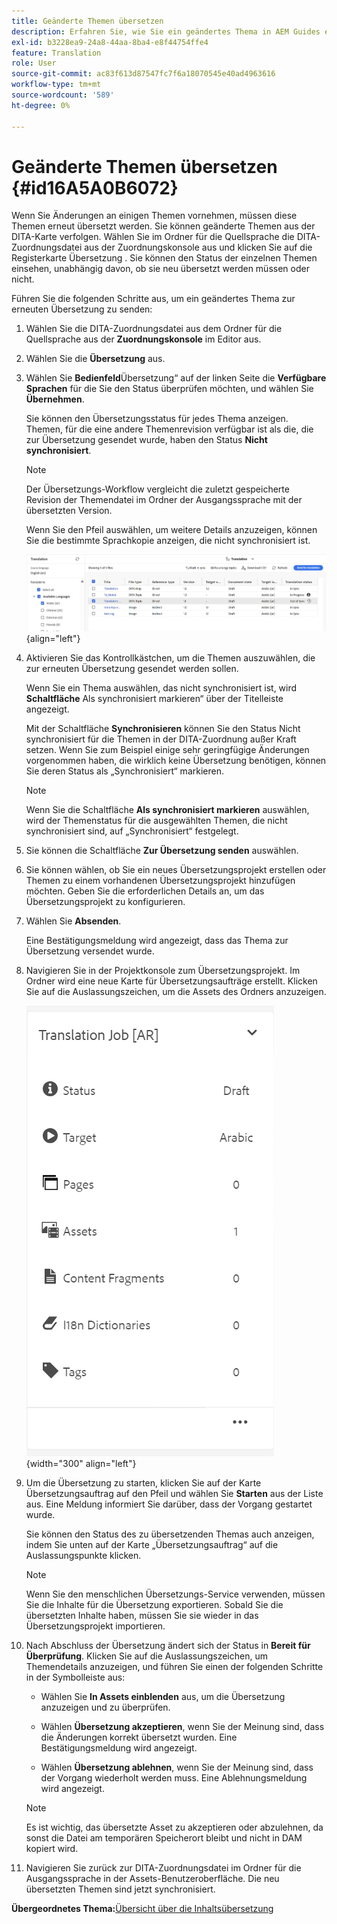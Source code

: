 ```yaml
---
title: Geänderte Themen übersetzen
description: Erfahren Sie, wie Sie ein geändertes Thema in AEM Guides erneut übersetzen.
exl-id: b3228ea9-24a8-44aa-8ba4-e8f44754ffe4
feature: Translation
role: User
source-git-commit: ac83f613d87547fc7f6a18070545e40ad4963616
workflow-type: tm+mt
source-wordcount: '589'
ht-degree: 0%

---
```


# Geänderte Themen übersetzen {#id16A5A0B6072}

Wenn Sie Änderungen an einigen Themen vornehmen, müssen diese Themen erneut übersetzt werden. Sie können geänderte Themen aus der DITA-Karte verfolgen. Wählen Sie im Ordner für die Quellsprache die DITA-Zuordnungsdatei aus der Zuordnungskonsole aus und klicken Sie auf die Registerkarte Übersetzung . Sie können den Status der einzelnen Themen einsehen, unabhängig davon, ob sie neu übersetzt werden müssen oder nicht.

Führen Sie die folgenden Schritte aus, um ein geändertes Thema zur erneuten Übersetzung zu senden:

1. Wählen Sie die DITA-Zuordnungsdatei aus dem Ordner für die Quellsprache aus der **Zuordnungskonsole** im Editor aus.

1. Wählen Sie die **Übersetzung** aus.

1. Wählen Sie **Bedienfeld**&#x200B;Übersetzung“ auf der linken Seite die **Verfügbare Sprachen** für die Sie den Status überprüfen möchten, und wählen Sie **Übernehmen**.

   Sie können den Übersetzungsstatus für jedes Thema anzeigen. Themen, für die eine andere Themenrevision verfügbar ist als die, die zur Übersetzung gesendet wurde, haben den Status **Nicht synchronisiert**.

   >[!NOTE]
   >
   > Der Übersetzungs-Workflow vergleicht die zuletzt gespeicherte Revision der Themendatei im Ordner der Ausgangssprache mit der übersetzten Version.

   Wenn Sie den Pfeil auswählen, um weitere Details anzuzeigen, können Sie die bestimmte Sprachkopie anzeigen, die nicht synchronisiert ist.

   ![](images/out-of-sync-uuid-new.png){align="left"}

1. Aktivieren Sie das Kontrollkästchen, um die Themen auszuwählen, die zur erneuten Übersetzung gesendet werden sollen.

   Wenn Sie ein Thema auswählen, das nicht synchronisiert ist, wird **Schaltfläche** Als synchronisiert markieren“ über der Titelleiste angezeigt.

   Mit der Schaltfläche **Synchronisieren** können Sie den Status Nicht synchronisiert für die Themen in der DITA-Zuordnung außer Kraft setzen.  Wenn Sie zum Beispiel einige sehr geringfügige Änderungen vorgenommen haben, die wirklich keine Übersetzung benötigen, können Sie deren Status als „Synchronisiert“ markieren.

   >[!NOTE]
   >
   > Wenn Sie die Schaltfläche **Als synchronisiert markieren** auswählen, wird der Themenstatus für die ausgewählten Themen, die nicht synchronisiert sind, auf „Synchronisiert“ festgelegt.

1. Sie können die Schaltfläche **Zur Übersetzung senden** auswählen.

1. Sie können wählen, ob Sie ein neues Übersetzungsprojekt erstellen oder Themen zu einem vorhandenen Übersetzungsprojekt hinzufügen möchten. Geben Sie die erforderlichen Details an, um das Übersetzungsprojekt zu konfigurieren.

1. Wählen Sie **Absenden**.

   Eine Bestätigungsmeldung wird angezeigt, dass das Thema zur Übersetzung versendet wurde.

1. Navigieren Sie in der Projektkonsole zum Übersetzungsprojekt. Im Ordner wird eine neue Karte für Übersetzungsaufträge erstellt. Klicken Sie auf die Auslassungszeichen, um die Assets des Ordners anzuzeigen.

   ![](images/incremental-job-new.png){width="300" align="left"}

1. Um die Übersetzung zu starten, klicken Sie auf der Karte Übersetzungsauftrag auf den Pfeil und wählen Sie **Starten** aus der Liste aus. Eine Meldung informiert Sie darüber, dass der Vorgang gestartet wurde.

   Sie können den Status des zu übersetzenden Themas auch anzeigen, indem Sie unten auf der Karte „Übersetzungsauftrag“ auf die Auslassungspunkte klicken.

   >[!NOTE]
   >
   > Wenn Sie den menschlichen Übersetzungs-Service verwenden, müssen Sie die Inhalte für die Übersetzung exportieren. Sobald Sie die übersetzten Inhalte haben, müssen Sie sie wieder in das Übersetzungsprojekt importieren.

1. Nach Abschluss der Übersetzung ändert sich der Status in **Bereit für Überprüfung**. Klicken Sie auf die Auslassungszeichen, um Themendetails anzuzeigen, und führen Sie einen der folgenden Schritte in der Symbolleiste aus:

   - Wählen Sie **In Assets einblenden** aus, um die Übersetzung anzuzeigen und zu überprüfen.

   - Wählen **Übersetzung akzeptieren**, wenn Sie der Meinung sind, dass die Änderungen korrekt übersetzt wurden. Eine Bestätigungsmeldung wird angezeigt.

   - Wählen **Übersetzung ablehnen**, wenn Sie der Meinung sind, dass der Vorgang wiederholt werden muss. Eine Ablehnungsmeldung wird angezeigt.

   >[!NOTE]
   >
   > Es ist wichtig, das übersetzte Asset zu akzeptieren oder abzulehnen, da sonst die Datei am temporären Speicherort bleibt und nicht in DAM kopiert wird.

1. Navigieren Sie zurück zur DITA-Zuordnungsdatei im Ordner für die Ausgangssprache in der Assets-Benutzeroberfläche. Die neu übersetzten Themen sind jetzt synchronisiert.


**Übergeordnetes Thema:**&#x200B;[&#x200B;Übersicht über die Inhaltsübersetzung](translation.md)

